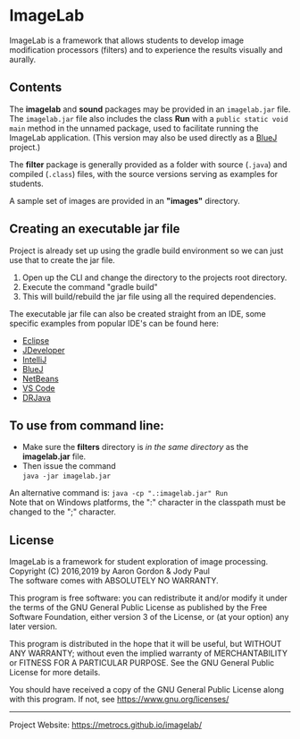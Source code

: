 # ImageLab

ImageLab is a framework that allows students to develop
image modification processors (filters) and to experience
the results visually and aurally.

## Contents
The __imagelab__ and __sound__ packages may be provided in an `imagelab.jar` file.
The `imagelab.jar` file also includes the class __Run__ with a `public static void main` method in the unnamed package, used to facilitate running the ImageLab application.
(This version may also be used directly as a [BlueJ](http://bluej.org) project.)

The __filter__ package is generally provided as a folder with source (`.java`) and compiled (`.class`) files, with the source versions serving as examples for students.

A sample set of images are provided in an __"images"__ directory.

## Creating an executable jar file
Project is already set up using the gradle build environment so we can just use that to create the jar file.
1. Open up the CLI and change the directory to the projects root directory.
2. Execute the command "gradle build"
3. This will build/rebuild the jar file using all the required dependencies.

The executable jar file can also be created straight from an IDE, some specific examples from popular IDE's can be found here:
- [Eclipse](https://support.smartbear.com/alertsite/docs/monitors/web/selenium/export-eclipse-java-project-as-runnable-jar.html)
- [JDeveloper](https://www.albinsblog.com/2014/12/building-executable-jar-file-with.html)
- [IntelliJ](https://www.jetbrains.com/help/idea/compiling-applications.html#package_into_jar)
- [BlueJ](https://bluej.org/tutorial/tutorial-v4.pdf)
- [NetBeans](https://netbeans.org/kb/articles/javase-deploy.html)
- [VS Code](https://code.visualstudio.com/docs/java/java-project)
- [DRJava](http://drjava.org/index.php?page=docs/user/ch04.html)

## To use from command line:  
* Make sure the __filters__ directory is _in the same directory_ as the __imagelab.jar__ file.
* Then issue the command  
`java -jar imagelab.jar`  
  
An alternative command is:
`java -cp ".:imagelab.jar" Run`  
Note that on Windows platforms, the ":" character in the classpath must be changed to the ";" character.

## License

ImageLab is a framework for student exploration of image processing.  
Copyright (C) 2016,2019 by Aaron Gordon & Jody Paul  
The software comes with ABSOLUTELY NO WARRANTY.
 
This program is free software: you can redistribute it and/or modify
it under the terms of the GNU General Public License as published by
the Free Software Foundation, either version 3 of the License, or
(at your option) any later version.

This program is distributed in the hope that it will be useful,
but WITHOUT ANY WARRANTY; without even the implied warranty of
MERCHANTABILITY or FITNESS FOR A PARTICULAR PURPOSE.  See the
GNU General Public License for more details.

You should have received a copy of the GNU General Public License
along with this program.  If not, see https://www.gnu.org/licenses/

___

Project Website: https://metrocs.github.io/imagelab/
